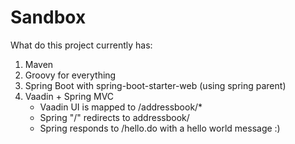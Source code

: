 Sandbox
=======

What do this project currently has:

1. Maven
2. Groovy for everything
3. Spring Boot with spring-boot-starter-web (using spring parent)
4. Vaadin + Spring MVC
    * Vaadin UI is mapped to /addressbook/*
    * Spring "/" redirects to addressbook/
    * Spring responds to /hello.do with a hello world message :)


